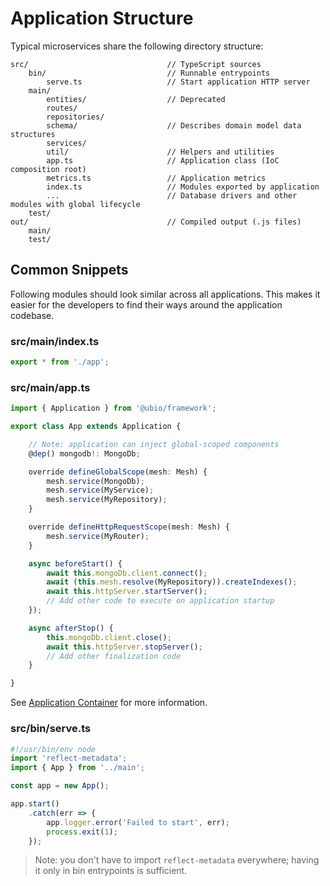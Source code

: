 # Application Structure

Typical microservices share the following directory structure:

```
src/                               // TypeScript sources
    bin/                           // Runnable entrypoints
        serve.ts                   // Start application HTTP server
    main/
        entities/                  // Deprecated
        routes/
        repositories/
        schema/                    // Describes domain model data structures
        services/
        util/                      // Helpers and utilities
        app.ts                     // Application class (IoC composition root)
        metrics.ts                 // Application metrics
        index.ts                   // Modules exported by application
        ...                        // Database drivers and other modules with global lifecycle
    test/
out/                               // Compiled output (.js files)
    main/
    test/
```

## Common Snippets

Following modules should look similar across all applications. This makes it easier for the developers to find their ways around the application codebase.

### src/main/index.ts

```ts
export * from './app';
```

### src/main/app.ts

```ts
import { Application } from '@ubio/framework';

export class App extends Application {

    // Note: application can inject global-scoped components
    @dep() mongodb!: MongoDb;

    override defineGlobalScope(mesh: Mesh) {
        mesh.service(MongoDb);
        mesh.service(MyService);
        mesh.service(MyRepository);
    }

    override defineHttpRequestScope(mesh: Mesh) {
        mesh.service(MyRouter);
    }

    async beforeStart() {
        await this.mongoDb.client.connect();
        await (this.mesh.resolve(MyRepository)).createIndexes();
        await this.httpServer.startServer();
        // Add other code to execute on application startup
    });

    async afterStop() {
        this.mongoDb.client.close();
        await this.httpServer.stopServer();
        // Add other finalization code
    }

}
```

See [Application Container](./application.md) for more information.

### src/bin/serve.ts

```ts
#!/usr/bin/env node
import 'reflect-metadata';
import { App } from '../main';

const app = new App();

app.start()
    .catch(err => {
        app.logger.error('Failed to start', err);
        process.exit(1);
    });
```

> Note: you don't have to import `reflect-metadata` everywhere; having it only in bin entrypoints is sufficient.
